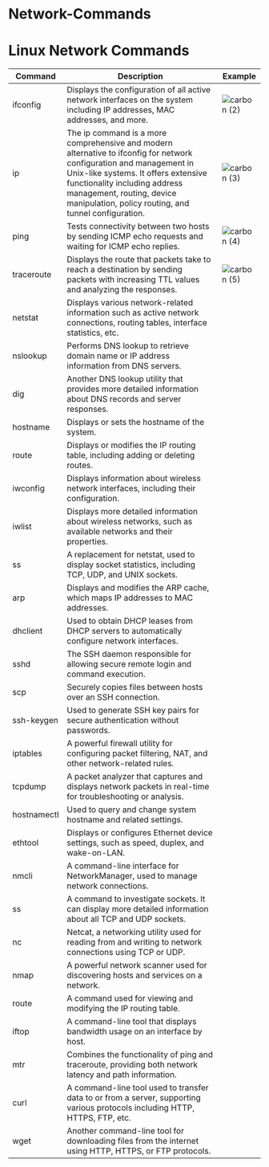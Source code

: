 # Network-Commands

# Linux Network Commands


| Command       | Description                                              | Example |
|---------------|----------------------------------------------------------|-------------------------------------------------|
| ifconfig      | Displays the configuration of all active network interfaces on the system including IP addresses, MAC addresses, and more. | ![carbon (2)](https://github.com/gunduzl/Network-Commands/assets/69585166/4fc12585-2e2f-4c44-a916-367c1bbde1ad) |
| ip            | The ip command is a more comprehensive and modern alternative to ifconfig for network configuration and management in Unix-like systems. It offers extensive functionality including address management, routing, device manipulation, policy routing, and tunnel configuration.  | ![carbon (3)](https://github.com/gunduzl/Network-Commands/assets/69585166/1a8f179a-6f40-4608-bc56-dad6734833ba) |
| ping          | Tests connectivity between two hosts by sending ICMP echo requests and waiting for ICMP echo replies. | ![carbon (4)](https://github.com/gunduzl/Network-Commands/assets/69585166/f22106c1-7967-4901-acfa-f5116b478bcc) |
| traceroute    | Displays the route that packets take to reach a destination by sending packets with increasing TTL values and analyzing the responses. | ![carbon (5)](https://github.com/gunduzl/Network-Commands/assets/69585166/ffcd4094-c86b-4e11-b56f-127c6d19e7bb) |
| netstat       | Displays various network-related information such as active network connections, routing tables, interface statistics, etc. | <!-- Add any additional notes here if needed --> |
| nslookup      | Performs DNS lookup to retrieve domain name or IP address information from DNS servers. | <!-- Add any additional notes here if needed --> |
| dig           | Another DNS lookup utility that provides more detailed information about DNS records and server responses. | <!-- Add any additional notes here if needed --> |
| hostname      | Displays or sets the hostname of the system.             | <!-- Add any additional notes here if needed --> |
| route         | Displays or modifies the IP routing table, including adding or deleting routes. | <!-- Add any additional notes here if needed --> |
| iwconfig      | Displays information about wireless network interfaces, including their configuration. | <!-- Add any additional notes here if needed --> |
| iwlist        | Displays more detailed information about wireless networks, such as available networks and their properties. | <!-- Add any additional notes here if needed --> |
| ss            | A replacement for netstat, used to display socket statistics, including TCP, UDP, and UNIX sockets. | <!-- Add any additional notes here if needed --> |
| arp           | Displays and modifies the ARP cache, which maps IP addresses to MAC addresses. | <!-- Add any additional notes here if needed --> |
| dhclient      | Used to obtain DHCP leases from DHCP servers to automatically configure network interfaces. | <!-- Add any additional notes here if needed --> |
| sshd          | The SSH daemon responsible for allowing secure remote login and command execution. | <!-- Add any additional notes here if needed --> |
| scp           | Securely copies files between hosts over an SSH connection. | <!-- Add any additional notes here if needed --> |
| ssh-keygen    | Used to generate SSH key pairs for secure authentication without passwords. | <!-- Add any additional notes here if needed --> |
| iptables      | A powerful firewall utility for configuring packet filtering, NAT, and other network-related rules. | <!-- Add any additional notes here if needed --> |
| tcpdump       | A packet analyzer that captures and displays network packets in real-time for troubleshooting or analysis. | <!-- Add any additional notes here if needed --> |
| hostnamectl   | Used to query and change system hostname and related settings. | <!-- Add any additional notes here if needed --> |
| ethtool       | Displays or configures Ethernet device settings, such as speed, duplex, and wake-on-LAN. | <!-- Add any additional notes here if needed --> |
| nmcli         | A command-line interface for NetworkManager, used to manage network connections. | <!-- Add any additional notes here if needed --> |
| ss            | A command to investigate sockets. It can display more detailed information about all TCP and UDP sockets. | <!-- Add any additional notes here if needed --> |
| nc            | Netcat, a networking utility used for reading from and writing to network connections using TCP or UDP. | <!-- Add any additional notes here if needed --> |
| nmap          | A powerful network scanner used for discovering hosts and services on a network. | <!-- Add any additional notes here if needed --> |
| route         | A command used for viewing and modifying the IP routing table. | <!-- Add any additional notes here if needed --> |
| iftop         | A command-line tool that displays bandwidth usage on an interface by host. | <!-- Add any additional notes here if needed --> |
| mtr           | Combines the functionality of ping and traceroute, providing both network latency and path information. | <!-- Add any additional notes here if needed --> |
| curl          | A command-line tool used to transfer data to or from a server, supporting various protocols including HTTP, HTTPS, FTP, etc. | <!-- Add any additional notes here if needed --> |
| wget          | Another command-line tool for downloading files from the internet using HTTP, HTTPS, or FTP protocols. | <!-- Add any additional notes here if needed --> |


